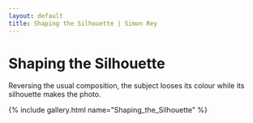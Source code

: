 ```yaml
---
layout: default
title: Shaping the Silhouette | Simon Rey
---
```


# Shaping the Silhouette

Reversing the usual composition, the subject looses its colour while its silhouette
makes the photo.

{% include gallery.html name="Shaping_the_Silhouette" %}